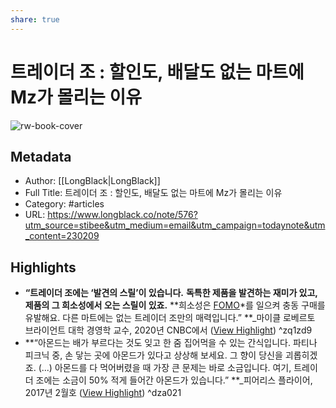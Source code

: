 ```yaml
---
share: true
---
```


# 트레이더 조 : 할인도, 배달도 없는 마트에 Mz가 몰리는 이유

![rw-book-cover](https://longblack-contens.s3.ap-northeast-2.amazonaws.com/image/20230208/16758316778bb2e37ffb5779e5b3ef49d166210fdd.jpg)

## Metadata
- Author: [[LongBlack|LongBlack]]
- Full Title: 트레이더 조 : 할인도, 배달도 없는 마트에 Mz가 몰리는 이유
- Category: #articles
- URL: https://www.longblack.co/note/576?utm_source=stibee&utm_medium=email&utm_campaign=todaynote&utm_content=230209

## Highlights
- **“트레이더 조에는 ‘발견의 스릴’이 있습니다.** **독특한 제품을 발견하는 재미가 있고, 제품의 그 희소성에서 오는 스릴이 있죠.** **희소성은 [FOMO](https://longblack.co/note/423)*를 일으켜 충동 구매를 유발해요. 다른 마트에는 없는 트레이더 조만의 매력입니다.” 
  **_마이클 로베르토 브라이언트 대학 경영학 교수, 2020년 CNBC에서 ([View Highlight](https://read.readwise.io/read/01grsw34gsz08vw82k7xc29rzn)) ^zq1zd9
- **“아몬드는 배가 부르다는 것도 잊고 한 줌 집어먹을 수 있는 간식입니다. 파티나 피크닉 중, 손 닿는 곳에 아몬드가 있다고 상상해 보세요. 그 향이 당신을 괴롭히겠죠. (...) 아몬드를 다 먹어버렸을 때 가장 큰 문제는 바로 소금입니다. 여기, 트레이더 조에는 소금이 50% 적게 들어간 아몬드가 있습니다.” 
  **_피어리스 플라이어, 2017년 2월호 ([View Highlight](https://read.readwise.io/read/01grsw3jmpbk4zvt2hqdkfkg5r)) ^dza021
